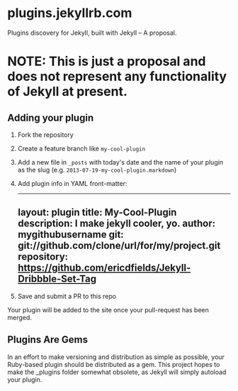 plugins.jekyllrb.com
====================

Plugins discovery for Jekyll, built with Jekyll – A proposal.

# NOTE: This is just a proposal and does not represent any functionality of Jekyll at present.

## Adding your plugin

1. Fork the repository
2. Create a feature branch like `my-cool-plugin`
3. Add a new file in `_posts` with today's date and the name of your plugin as the slug (e.g. `2013-07-19-my-cool-plugin.markdown`)
4. Add plugin info in YAML front-matter:

    ---
    layout: plugin
    title: My-Cool-Plugin
    description: I make jekyll cooler, yo.
    author: mygithubusername
    git: git://github.com/clone/url/for/my/project.git
    repository: https://github.com/ericdfields/Jekyll-Dribbble-Set-Tag
    ---

5. Save and submit a PR to this repo

Your plugin will be added to the site once your pull-request has been merged.

## Plugins Are Gems

In an effort to make versioning and distribution as simple as possible,
your Ruby-based plugin should be distributed as a gem. This project hopes
to make the _plugins folder somewhat obsolete, as Jekyll will simply autoload
your plugin.
